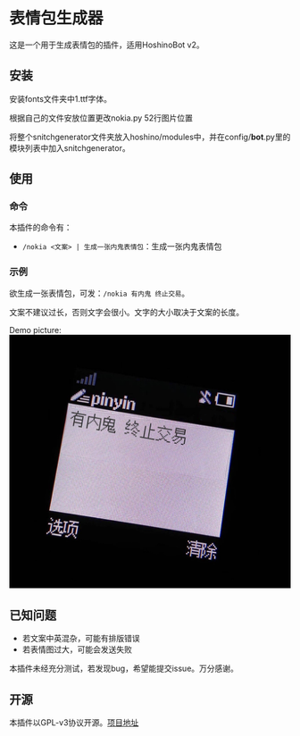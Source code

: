 # 表情包生成器

这是一个用于生成表情包的插件，适用HoshinoBot v2。

## 安装

安装fonts文件夹中1.ttf字体。

根据自己的文件安放位置更改nokia.py 52行图片位置

将整个snitchgenerator文件夹放入hoshino/modules中，并在config/__bot__.py里的模块列表中加入snitchgenerator。

## 使用

### 命令

本插件的命令有：

- ```/nokia <文案> | 生成一张内鬼表情包```：生成一张内鬼表情包

### 示例

欲生成一张表情包，可发：```/nokia 有内鬼 终止交易```。

文案不建议过长，否则文字会很小。文字的大小取决于文案的长度。

Demo picture: ![](./demo.png)

## 已知问题

- 若文案中英混杂，可能有排版错误
- 若表情图过大，可能会发送失败

本插件未经充分测试，若发现bug，希望能提交issue。万分感谢。

## 开源

本插件以GPL-v3协议开源。[项目地址](https://gitee.com/MarvelousXiang/snitchgenerator)
